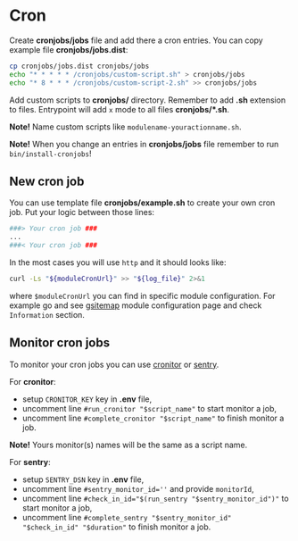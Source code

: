 # Cron

Create **cronjobs/jobs** file and add there a cron entries. You can copy example
file **cronjobs/jobs.dist**:

```bash
cp cronjobs/jobs.dist cronjobs/jobs
echo "* * * * * /cronjobs/custom-script.sh" > cronjobs/jobs
echo "* 8 * * * /cronjobs/custom-script-2.sh" >> cronjobs/jobs
```

Add custom scripts to **cronjobs/** directory. Remember to add **.sh** extension
to files. Entrypoint will add `x` mode to all files **cronjobs/\*.sh**.

**Note!** Name custom scripts like `modulename-youractionname.sh`.

**Note!** When you change an entries in **cronjobs/jobs** file remember to run
`bin/install-cronjobs`!

## New cron job

You can use template file **cronjobs/example.sh** to create your own cron job.
Put your logic between those lines:

```bash
###> Your cron job ###
...
###< Your cron job ###
```

In the most cases you will use `http` and it should looks like:

```bash
curl -Ls "${moduleCronUrl}" >> "${log_file}" 2>&1
```

where `$moduleCronUrl` you can find in specific module configuration. For
example go and see
[gsitemap](http://localhost/adminxyz/index.php?controller=AdminModules&configure=gsitemap)
module configuration page and check `Information` section.

## Monitor cron jobs

To monitor your cron jobs you can use [cronitor](https://cronitor.io) or
[sentry](https://docs.sentry.io/product/crons/).

For **cronitor**:

- setup `CRONITOR_KEY` key in **.env** file,
- uncomment line `#run_cronitor "$script_name"` to start monitor a job,
- uncomment line `#complete_cronitor "$script_name"` to finish monitor a job.

**Note!** Yours monitor(s) names will be the same as a script name.

For **sentry**:

- setup `SENTRY_DSN` key in **.env** file,
- uncomment line `#sentry_monitor_id=''` and provide `monitorId`,
- uncomment line `#check_in_id="$(run_sentry "$sentry_monitor_id")"` to start
monitor a job,
- uncomment line
`#complete_sentry "$sentry_monitor_id" "$check_in_id" "$duration"` to finish
monitor a job.
